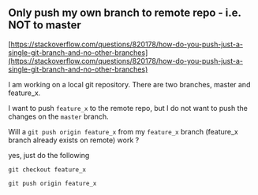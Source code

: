 ## Only push my own branch to remote repo - i.e. NOT to master

[https://stackoverflow.com/questions/820178/how-do-you-push-just-a-single-git-branch-and-no-other-branches](https://stackoverflow.com/questions/820178/how-do-you-push-just-a-single-git-branch-and-no-other-branches)

I am working on a local git repository. There are two branches, master and feature_x.

I want to push `feature_x` to the remote repo, but I do not want to push the changes on the `master` branch.

Will a `git push origin feature_x` from my `feature_x` branch (feature_x branch already exists on remote) work ?

yes, just do the following

`git checkout feature_x`

`git push origin feature_x`
